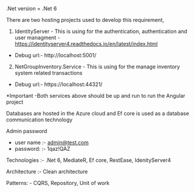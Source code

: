 .Net version  = .Net 6

There are two hosting projects used to develop this requirement,
1. IdentityServer - This is using for the authentication, authentication and user managment - https://identityserver4.readthedocs.io/en/latest/index.html
  - Debug url:- http://localhost:5001/
2. NetGroupInventory.Service - This is using for the manage inventory system related transactions
  - Debug url:- https://localhost:44321/

*Important -Both services above should be up and run to run the Angular project

Databases are hosted in the Azure cloud and Ef core is used as a database communication technology

Admin password
 - user name :- admin@test.com
 - password: :- 1qaz!QAZ

Technologies :- .Net 6, MediateR, Ef core, RestEase, IdenityServer4

Architecture :- Clean architecture

Patterns: - CQRS, Repository, Unit of work
